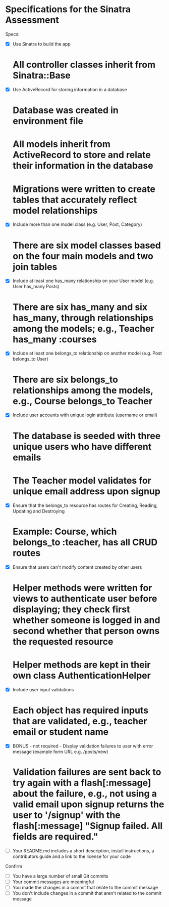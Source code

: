 # Specifications for the Sinatra Assessment

Specs:
- [x] Use Sinatra to build the app 
  # All controller classes inherit from Sinatra::Base
- [x] Use ActiveRecord for storing information in a database
  # Database was created in environment file
  # All models inherit from ActiveRecord to store and relate their information in the database
  # Migrations were written to create tables that accurately reflect model relationships
- [x] Include more than one model class (e.g. User, Post, Category)
  # There are six model classes based on the four main models and two join tables
- [x] Include at least one has_many relationship on your User model (e.g. User has_many Posts)
  # There are six has_many and six has_many, through relationships among the models; e.g., Teacher has_many :courses
- [x] Include at least one belongs_to relationship on another model (e.g. Post belongs_to User)
  # There are six belongs_to relationships among the models, e.g., Course belongs_to Teacher
- [x] Include user accounts with unique login attribute (username or email)
  # The database is seeded with three unique users who have different emails
  # The Teacher model validates for unique email address upon signup
- [x] Ensure that the belongs_to resource has routes for Creating, Reading, Updating and Destroying
  # Example: Course, which belongs_to :teacher, has all CRUD routes
- [x] Ensure that users can't modify content created by other users
  # Helper methods were written for views to authenticate user before displaying; they check first whether someone is logged in and second whether that person owns the requested resource
  # Helper methods are kept in their own class AuthenticationHelper
- [x] Include user input validations
  # Each object has required inputs that are validated, e.g., teacher email or student name
- [x] BONUS - not required - Display validation failures to user with error message (example form URL e.g. /posts/new)
  # Validation failures are sent back to try again with a flash[:message] about the failure, e.g., not using a valid email upon signup returns the user to '/signup' with the flash[:message] "Signup failed. All fields are required."
- [ ] Your README.md includes a short description, install instructions, a contributors guide and a link to the license for your code

Confirm
- [ ] You have a large number of small Git commits
- [ ] Your commit messages are meaningful
- [ ] You made the changes in a commit that relate to the commit message
- [ ] You don't include changes in a commit that aren't related to the commit message
